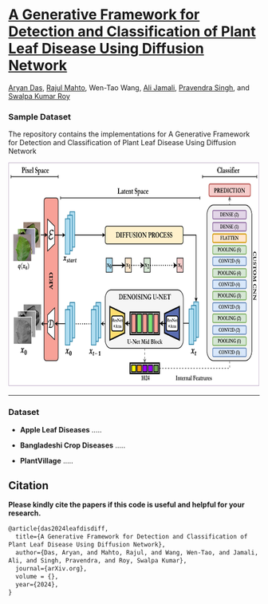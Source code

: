 # [A Generative Framework for Detection and Classification of Plant Leaf Disease Using Diffusion Network]()

[Aryan Das](), [Rajul Mahto](), Wen-Tao Wang, [Ali Jamali](http://www.sfu.ca/geography/about/our-people/profiles/ali-jamali.html), [Pravendra Singh](https://www.iitr.ac.in/~CSE/Pravendra_Singh), and [Swalpa Kumar Roy](https://swalpa.github.io)


### Sample Dataset


The repository contains the implementations for A Generative Framework for Detection and Classification of Plant Leaf Disease Using Diffusion Network


<img src="./model.jpg" width="700" height="450"/>

---------------------
### Dataset

* **Apple Leaf Diseases** .....



* **Bangladeshi Crop Diseases** .....



* **PlantVillage** .....


Citation
---------------------

**Please kindly cite the papers if this code is useful and helpful for your research.**

    @article{das2024leafdisdiff,
      title={A Generative Framework for Detection and Classification of Plant Leaf Disease Using Diffusion Network},
      author={Das, Aryan, and Mahto, Rajul, and Wang, Wen-Tao, and Jamali, Ali, and Singh, Pravendra, and Roy, Swalpa Kumar},
      journal={arXiv.org},
      volume = {},
      year={2024},
    }

